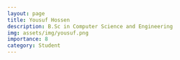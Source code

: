 ```yaml
---
layout: page
title: Yousuf Hossen
description: B.Sc in Computer Science and Engineering
img: assets/img/yousuf.png
importance: 8
category: Student
---
```

